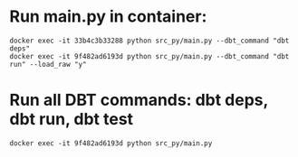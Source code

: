 
# Run main.py in container:
    docker exec -it 33b4c3b33288 python src_py/main.py --dbt_command "dbt deps"
    docker exec -it 9f482ad6193d python src_py/main.py --dbt_command "dbt run" --load_raw "y"

# Run all DBT commands: dbt deps, dbt run, dbt test
    docker exec -it 9f482ad6193d python src_py/main.py